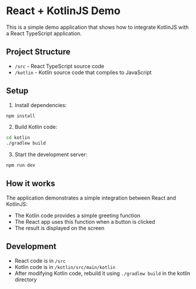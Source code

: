 # React + KotlinJS Demo

This is a simple demo application that shows how to integrate KotlinJS with a React TypeScript application.

## Project Structure

- `/src` - React TypeScript source code
- `/kotlin` - Kotlin source code that compiles to JavaScript

## Setup

1. Install dependencies:

```bash
npm install
```

2. Build Kotlin code:

```bash
cd kotlin
./gradlew build
```

3. Start the development server:

```bash
npm run dev
```

## How it works

The application demonstrates a simple integration between React and KotlinJS:

- The Kotlin code provides a simple greeting function
- The React app uses this function when a button is clicked
- The result is displayed on the screen

## Development

- React code is in `/src`
- Kotlin code is in `/kotlin/src/main/kotlin`
- After modifying Kotlin code, rebuild it using `./gradlew build` in the kotlin directory
